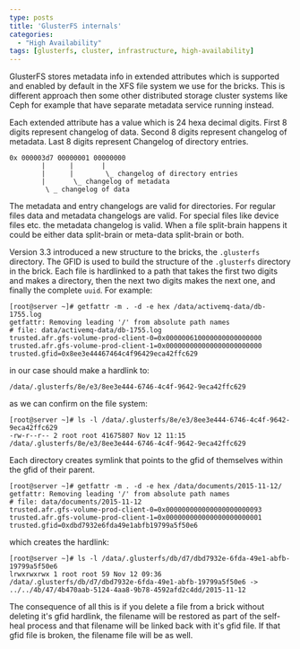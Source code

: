 ```yaml
---
type: posts
title: 'GlusterFS internals'
categories: 
  - "High Availability"
tags: [glusterfs, cluster, infrastructure, high-availability]
---
```


GlusterFS stores metadata info in extended attributes which is supported and enabled by default in the XFS file system we use for the bricks. This is different approach then some other distributed storage cluster systems like Ceph for example that have separate metadata service running instead.

Each extended attribute has a value which is 24 hexa decimal digits. First 8 digits represent changelog of data. Second 8 digits represent changelog of metadata. Last 8 digits represent Changelog of directory entries.

```
0x 000003d7 00000001 00000000
        |      |       |
        |      |        \_ changelog of directory entries
        |       \_ changelog of metadata
         \ _ changelog of data
```

The metadata and entry changelogs are valid for directories. For regular files data and metadata changelogs are valid. For special files like device files etc. the metadata changelog is valid. When a file split-brain happens it could be either data split-brain or meta-data split-brain or both.

Version 3.3 introduced a new structure to the bricks, the `.glusterfs` directory. The GFID is used to build the structure of the `.glusterfs` directory in the brick. Each file is hardlinked to a path that takes the first two digits and makes a directory, then the next two digits makes the next one, and finally the complete `uuid`. For example:

```
[root@server ~]# getfattr -m . -d -e hex /data/activemq-data/db-1755.log
getfattr: Removing leading '/' from absolute path names
# file: data/activemq-data/db-1755.log
trusted.afr.gfs-volume-prod-client-0=0x000000610000000000000000
trusted.afr.gfs-volume-prod-client-1=0x000000000000000000000000
trusted.gfid=0x8ee3e44467464c4f96429eca42ffc629
```

in our case should make a hardlink to:

```
/data/.glusterfs/8e/e3/8ee3e444-6746-4c4f-9642-9eca42ffc629
```

as we can confirm on the file system:

```
[root@server ~]# ls -l /data/.glusterfs/8e/e3/8ee3e444-6746-4c4f-9642-9eca42ffc629
-rw-r--r-- 2 root root 41675807 Nov 12 11:15 /data/.glusterfs/8e/e3/8ee3e444-6746-4c4f-9642-9eca42ffc629
```

Each directory creates symlink that points to the gfid of themselves within the gfid of their parent.

```
[root@server ~]# getfattr -m . -d -e hex /data/documents/2015-11-12/
getfattr: Removing leading '/' from absolute path names
# file: data/documents/2015-11-12
trusted.afr.gfs-volume-prod-client-0=0x000000000000000000000093
trusted.afr.gfs-volume-prod-client-1=0x000000000000000000000001
trusted.gfid=0xdbd7932e6fda49e1abfb19799a5f50e6
```

which creates the hardlink:

```
[root@server ~]# ls -l /data/.glusterfs/db/d7/dbd7932e-6fda-49e1-abfb-19799a5f50e6
lrwxrwxrwx 1 root root 59 Nov 12 09:36 /data/.glusterfs/db/d7/dbd7932e-6fda-49e1-abfb-19799a5f50e6 -> ../../4b/47/4b470aab-5124-4aa8-9b78-4592afd2c4dd/2015-11-12
```

The consequence of all this is if you delete a file from a brick without deleting it's gfid hardlink, the filename will be restored as part of the self-heal process and that filename will be linked back with it's gfid file. If that gfid file is broken, the filename file will be as well.